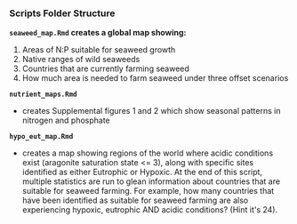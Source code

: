 ### Scripts Folder Structure

**`seaweed_map.Rmd` creates a global map showing:**

1. Areas of N:P suitable for seaweed growth  
2. Native ranges of wild seaweeds  
3. Countries that are currently farming seaweed  
4. How much area is needed to farm seaweed under three offset scenarios

**`nutrient_maps.Rmd`**
- creates Supplemental figures 1 and 2 which show seasonal patterns in nitrogen and phosphate

**`hypo_eut_map.Rmd`**
- creates a map showing regions of the world where acidic conditions exist (aragonite saturation state <= 3), along with specific sites identified as either Eutrophic or Hypoxic. At the end of this script, multiple statistics are run to glean information about countries that are suitable for seaweed farming. For example, how many countries that have been identified as suitable for seaweed farming are also experiencing hypoxic, eutrophic AND acidic conditions? (Hint it's 24).
